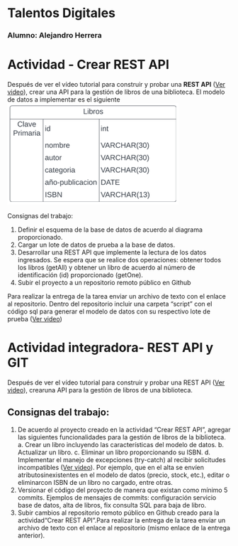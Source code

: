 # Talentos Digitales

### Alumno: Alejandro Herrera

# Actividad - Crear REST API

Después de ver el vídeo tutorial para construir y probar una **REST API** ([Ver video](https://www.youtube.com/watch?v=b-a7dRyymxw)), crear una API para la gestión de libros de una biblioteca. El modelo de datos a implementar es el siguiente
<img src="https://github.com/Alejandromarmilich/biblioteca-rest-api/blob/main/diagrama.png" alt="diagrama">

Consignas del trabajo:
1. Definir el esquema de la base de datos de acuerdo al diagrama proporcionado.
2. Cargar un lote de datos de prueba a la base de datos.
3. Desarrollar una REST API que implemente la lectura de los datos ingresados. Se espera que se realice dos operaciones: obtener todos los libros (getAll) y obtener un libro de acuerdo al número de identificación (id) proporcionado (getOne).
4. Subir el proyecto a un repositorio remoto público en Github

Para realizar la entrega de la tarea enviar un archivo de texto con el enlace al repositorio. Dentro del repositorio incluir una carpeta “script” con el código sql para generar el modelo de datos con su respectivo lote de prueba ([Ver video](https://www.youtube.com/watch?v=gWUTCzGU1Ig&t))

# Actividad integradora- REST API y GIT

Después de ver el vídeo tutorial para construir y probar una REST API ([Ver video](https://www.youtube.com/watch?v=b-a7dRyymxw)), crearuna API para la gestión de libros de una biblioteca.

## Consignas del trabajo:
1. De acuerdo al proyecto creado en la actividad “Crear REST API”, agregar las siguientes funcionalidades para la gestión de libros de la biblioteca.
    a. Crear un libro incluyendo las características del modelo de datos.
    b. Actualizar un libro.
    c. Eliminar un libro proporcionando su ISBN.
    d. Implementar el manejo de excepciones (try-catch) al recibir solicitudes incompatibles ([Ver video](https://www.youtube.com/watch?v=vZJlQzptBCo)). Por ejemplo, que en el alta se envíen atributosinexistentes en el modelo de datos (precio, stock, etc.), editar o eliminarcon ISBN de un libro no cargado, entre otras.
2. Versionar el código del proyecto de manera que existan como mínimo 5 commits. Ejemplos de mensajes de commits: configuración servicio base de datos, alta de libros, fix consulta SQL para baja de libro.
3. Subir cambios al repositorio remoto público en Github creado para la actividad“Crear REST API”.Para realizar la entrega de la tarea enviar un archivo de texto con el enlace al repositorio (mismo enlace de la entrega anterior).